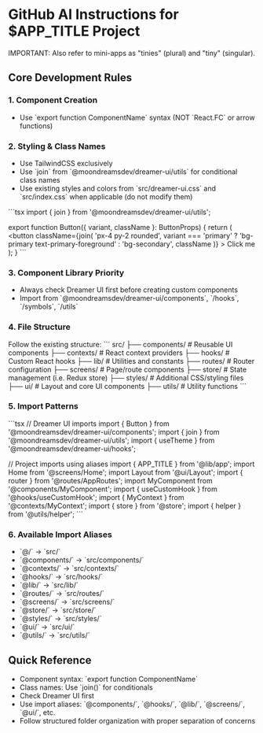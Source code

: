 # GitHub AI Instructions for $APP_TITLE Project

IMPORTANT: Also refer to mini-apps as "tinies" (plural) and "tiny" (singular).

## Core Development Rules

### 1. Component Creation
- Use \`export function ComponentName\` syntax (NOT \`React.FC\` or arrow functions)

### 2. Styling & Class Names
- Use TailwindCSS exclusively
- Use \`join\` from \`@moondreamsdev/dreamer-ui/utils\` for conditional class names
- Use existing styles and colors from \`src/dreamer-ui.css\` and \`src/index.css\` when applicable (do not modify them)

\`\`\`tsx
import { join } from '@moondreamsdev/dreamer-ui/utils';

export function Button({ variant, className }: ButtonProps) {
  return (
    <button 
      className={join(
        'px-4 py-2 rounded',
        variant === 'primary' ? 'bg-primary text-primary-foreground' : 'bg-secondary',
        className
      )}
    >
      Click me
    </button>
  );
}
\`\`\`

### 3. Component Library Priority
- Always check Dreamer UI first before creating custom components
- Import from \`@moondreamsdev/dreamer-ui/components\`, \`/hooks\`, \`/symbols\`, \`/utils\`

### 4. File Structure
Follow the existing structure:
\`\`\`
src/
├── components/ # Reusable UI components
├── contexts/   # React context providers
├── hooks/      # Custom React hooks
├── lib/        # Utilities and constants
├── routes/     # Router configuration
├── screens/    # Page/route components
├── store/      # State management (i.e. Redux store)
├── styles/     # Additional CSS/styling files
├── ui/         # Layout and core UI components
├── utils/      # Utility functions
\`\`\`

### 5. Import Patterns
\`\`\`tsx
// Dreamer UI imports
import { Button } from '@moondreamsdev/dreamer-ui/components';
import { join } from '@moondreamsdev/dreamer-ui/utils';
import { useTheme } from '@moondreamsdev/dreamer-ui/hooks';

// Project imports using aliases
import { APP_TITLE } from '@lib/app';
import Home from '@screens/Home';
import Layout from '@ui/Layout';
import { router } from '@routes/AppRoutes';
import MyComponent from '@components/MyComponent';
import { useCustomHook } from '@hooks/useCustomHook';
import { MyContext } from '@contexts/MyContext';
import { store } from '@store';
import { helper } from '@utils/helper';
\`\`\`

### 6. Available Import Aliases
- \`@/\` → \`src/\`
- \`@components/\` → \`src/components/\`
- \`@contexts/\` → \`src/contexts/\`
- \`@hooks/\` → \`src/hooks/\`
- \`@lib/\` → \`src/lib/\`
- \`@routes/\` → \`src/routes/\`
- \`@screens/\` → \`src/screens/\`
- \`@store/\` → \`src/store/\`
- \`@styles/\` → \`src/styles/\`
- \`@ui/\` → \`src/ui/\`
- \`@utils/\` → \`src/utils/\`

## Quick Reference
- Component syntax: \`export function ComponentName\`
- Class names: Use \`join()\` for conditionals
- Check Dreamer UI first
- Use import aliases: \`@components/\`, \`@hooks/\`, \`@lib/\`, \`@screens/\`, \`@ui/\`, etc.
- Follow structured folder organization with proper separation of concerns